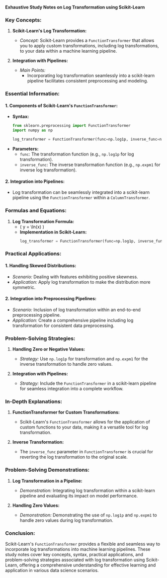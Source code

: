 **Exhaustive Study Notes on Log Transformation using Scikit-Learn**

### Key Concepts:

1. **Scikit-Learn's Log Transformation:**
   - *Concept:* Scikit-Learn provides a `FunctionTransformer` that allows you to apply custom transformations, including log transformations, to your data within a machine learning pipeline.

2. **Integration with Pipelines:**
   - *Main Points:*
     - Incorporating log transformation seamlessly into a scikit-learn pipeline facilitates consistent preprocessing and modeling.

### Essential Information:

#### 1. **Components of Scikit-Learn's `FunctionTransformer`:**
   - **Syntax:**
     ```python
     from sklearn.preprocessing import FunctionTransformer
     import numpy as np

     log_transformer = FunctionTransformer(func=np.log1p, inverse_func=np.expm1, validate=False)
     ```
   - **Parameters:**
     - `func`: The transformation function (e.g., `np.log1p` for log transformation).
     - `inverse_func`: The inverse transformation function (e.g., `np.expm1` for inverse log transformation).

#### 2. **Integration into Pipelines:**
   - Log transformation can be seamlessly integrated into a scikit-learn pipeline using the `FunctionTransformer` within a `ColumnTransformer`.

### Formulas and Equations:

1. **Log Transformation Formula:**
   - \( y = \ln(x) \)
   - **Implementation in Scikit-Learn:**
     ```python
     log_transformer = FunctionTransformer(func=np.log1p, inverse_func=np.expm1, validate=False)
     ```

### Practical Applications:

#### 1. **Handling Skewed Distributions:**
   - *Scenario:* Dealing with features exhibiting positive skewness.
   - *Application:* Apply log transformation to make the distribution more symmetric.

#### 2. **Integration into Preprocessing Pipelines:**
   - *Scenario:* Inclusion of log transformation within an end-to-end preprocessing pipeline.
   - *Application:* Create a comprehensive pipeline including log transformation for consistent data preprocessing.

### Problem-Solving Strategies:

1. **Handling Zero or Negative Values:**
   - *Strategy:* Use `np.log1p` for transformation and `np.expm1` for the inverse transformation to handle zero values.

2. **Integration with Pipelines:**
   - *Strategy:* Include the `FunctionTransformer` in a scikit-learn pipeline for seamless integration into a complete workflow.

### In-Depth Explanations:

1. **FunctionTransformer for Custom Transformations:**
   - Scikit-Learn's `FunctionTransformer` allows for the application of custom functions to your data, making it a versatile tool for log transformation.

2. **Inverse Transformation:**
   - The `inverse_func` parameter in `FunctionTransformer` is crucial for reverting the log transformation to the original scale.

### Problem-Solving Demonstrations:

1. **Log Transformation in a Pipeline:**
   - *Demonstration:* Integrating log transformation within a scikit-learn pipeline and evaluating its impact on model performance.

2. **Handling Zero Values:**
   - *Demonstration:* Demonstrating the use of `np.log1p` and `np.expm1` to handle zero values during log transformation.

### Conclusion:

Scikit-Learn's `FunctionTransformer` provides a flexible and seamless way to incorporate log transformations into machine learning pipelines. These study notes cover key concepts, syntax, practical applications, and problem-solving strategies associated with log transformation using Scikit-Learn, offering a comprehensive understanding for effective learning and application in various data science scenarios.